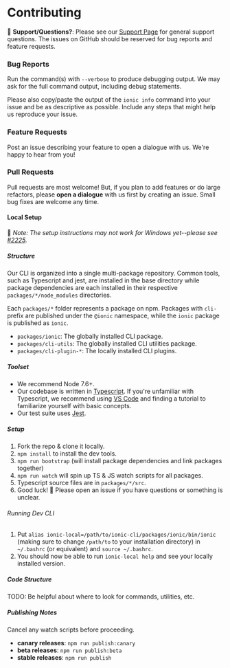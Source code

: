 # Contributing

:mega: **Support/Questions?**: Please see our [Support
Page](http://ionicframework.com/support) for general support questions. The
issues on GitHub should be reserved for bug reports and feature requests.

### Bug Reports

Run the command(s) with `--verbose` to produce debugging output. We may ask for
the full command output, including debug statements.

Please also copy/paste the output of the `ionic info` command into your issue
and be as descriptive as possible. Include any steps that might help us
reproduce your issue.

### Feature Requests

Post an issue describing your feature to open a dialogue with us. We're happy
to hear from you!

### Pull Requests

Pull requests are most welcome! But, if you plan to add features or do large
refactors, please **open a dialogue** with us first by creating an issue. Small
bug fixes are welcome any time.

#### Local Setup

:memo: *Note: The setup instructions may not work for Windows yet--please see
[#2225](https://github.com/driftyco/ionic-cli/issues/2225).*

##### Structure

Our CLI is organized into a single multi-package repository. Common tools, such
as Typescript and jest, are installed in the base directory while package
dependencies are each installed in their respective `packages/*/node_modules`
directories.

Each `packages/*` folder represents a package on npm. Packages with `cli-`
prefix are published under the `@ionic` namespace, while the `ionic` package is
published as `ionic`.

* `packages/ionic`: The globally installed CLI package.
* `packages/cli-utils`: The globally installed CLI utilities package.
* `packages/cli-plugin-*`: The locally installed CLI plugins.

##### Toolset

* We recommend Node 7.6+.
* Our codebase is written in [Typescript](https://www.typescriptlang.org/). If
  you're unfamiliar with Typescript, we recommend using [VS
  Code](https://code.visualstudio.com/) and finding a tutorial to familiarize
  yourself with basic concepts.
* Our test suite uses [Jest](https://facebook.github.io/jest/).

##### Setup

1. Fork the repo & clone it locally.
1. `npm install` to install the dev tools.
1. `npm run bootstrap` (will install package dependencies and link packages
   together)
1. `npm run watch` will spin up TS & JS watch scripts for all packages.
1. Typescript source files are in `packages/*/src`.
1. Good luck! :muscle: Please open an issue if you have questions or something
   is unclear.

###### Running Dev CLI

1. Put `alias ionic-local=/path/to/ionic-cli/packages/ionic/bin/ionic` (making
   sure to change `/path/to` to your installation directory) in `~/.bashrc` (or
   equivalent) and `source ~/.bashrc`.
1. You should now be able to run `ionic-local help` and see your locally
   installed version.

##### Code Structure

TODO: Be helpful about where to look for commands, utilities, etc.

##### Publishing Notes

Cancel any watch scripts before proceeding.

* **canary releases**: `npm run publish:canary`
* **beta releases**: `npm run publish:beta`
* **stable releases**: `npm run publish`
